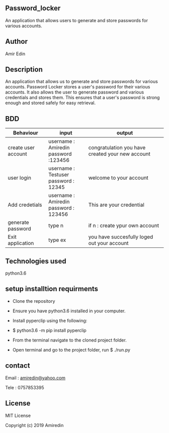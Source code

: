 ## Password_locker

An application that allows users to generate and store passwords for various accounts.

## Author

Amir Edin

## Description

An application that allows us to generate and store passwords for various accounts. Password Locker stores a user's password for their various accounts. It also allows the user to generate  password and various credentials and stores them. This ensures that a user's password is strong enough and stored safely for easy retrieval.


## BDD

|  Behaviour  | input  | output |
|---|---|---|
| create user account | username : Amiredin <br> password :123456 | congratulation you have created your new account |
| user login | username : Testuser <br> password : 12345 | welcome to your account |
| Add credetials | username : Amiredin <br> password : 123456 | This are your credential |
| generate password | type  n | if n : create ypur own account|
| Exit application | type ex | you have succesfully loged out your account |


## Technologies used 
 python3.6


 ## setup installtion requirments

* Clone the repository

* Ensure you have python3.6 installed in your computer.

* Install pyperclip using the following:

* $ python3.6 -m pip install pyperclip

* From the terminal navigate to the cloned project folder.

* Open terminal and go to the project folder, run $ 
./run.py

## contact
Email : amiredin@yahoo.com

Tele : 0757853395


## License

MIT License

Copyright (c) 2019 Amiredin